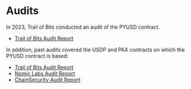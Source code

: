 # Audits

In 2023, Trail of Bits conducted an audit of the PYUSD contract.

- [Trail of Bits Audit Report](https://github.com/paxosglobal/pyusd-contract/blob/master/audit-reports/Trail_of_Bits_Audit_Report.pdf)

In addition, past audits covered the USDP and PAX contracts on which the PYUSD contract is based:

- [Trail of Bits Audit Report](https://github.com/paxosglobal/usdp-contracts/blob/master/audit-reports/ChainSecurity_Audit_Report.pdf)
- [Nomic Labs Audit Report](https://github.com/paxosglobal/usdp-contracts/blob/master/audit-reports/Nomic_Labs_Audit_Report.pdf)
- [ChainSecurity Audit Report](https://github.com/paxosglobal/usdp-contracts/blob/master/audit-reports/ChainSecurity_Audit_Report.pdf)
